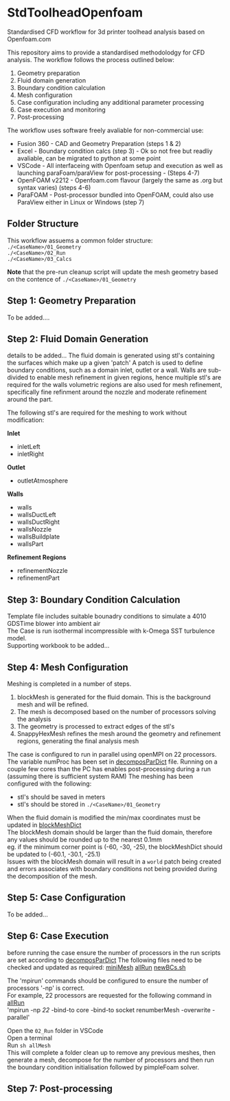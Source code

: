 # StdToolheadOpenfoam
Standardised CFD workflow for 3d printer toolhead analysis based on Openfoam.com

This repository aims to provide a standardised methodolodgy for CFD analysis.
The workflow follows the process outlined below:
1) Geometry preparation
2) Fluid domain generation
3) Boundary condition calculation
4) Mesh configuration
5) Case configuration including any additional parameter processing
6) Case execution and monitoring
7) Post-processing

The workflow uses software freely avaliable for non-commercial use:
* Fusion 360 - CAD and Geometry Preparation (steps 1 & 2)
* Excel - Boundary condition calcs (step 3) - Ok so not free but readliy avaliable, can be migrated to python at some point   
* VSCode - All interfaceing with Openfoam setup and execution as well as launching paraFoam/paraView for post-processing - (Steps 4-7)
* OpenFOAM v2212 - Openfoam.com flavour (largely the same as .org but syntax varies) (steps 4-6)
* ParaFOAM - Post-processor bundled into OpenFOAM, could also use ParaView either in Linux or Windows (step 7)

## Folder Structure
This workflow assuems a common folder structure:
<br>	`./<CaseName>/01_Geometry`
<br> 	`./<CaseName>/02_Run`
<br>	`./<CaseName>/03_Calcs`

**Note** that the pre-run cleanup script will update the mesh geometry based on the contence of `./<CaseName>/01_Geometry` 

## Step 1: Geometry Preparation
To be added....

## Step 2: Fluid Domain Generation
details to be added...
The fluid domain is generated using stl's containing the surfaces which make up a given 'patch'
A patch is used to define boundary conditions, such as a domain inlet, outlet or a wall.
Walls are sub-divided to enable mesh refinement in given regions, hence multiple stl's are required for the walls
volumetric regions are also used for mesh refinement, specifically fine refinment around the nozzle and moderate refinement around the part.

The following stl's are required for the meshing to work without modification: 

**Inlet**
* inletLeft
* inletRight

**Outlet**
* outletAtmosphere

**Walls**
* walls
* wallsDuctLeft
* wallsDuctRight
* wallsNozzle
* wallsBuildplate
* wallsPart

**Refinement Regions**
* refinementNozzle
* refinementPart

## Step 3: Boundary Condition Calculation
Template file includes suitable bounadry conditions to simulate a 4010 GDSTime blower into ambient air
<br>The Case is run isothermal incompressible with k-Omega SST turbulence model.
<br>Supporting workbook to be added... 

## Step 4: Mesh Configuration
Meshing is completed in a number of steps.
1) blockMesh is generated for the fluid domain. This is the background mesh and will be refined.
2) The mesh is decomposed based on the number of processors solving the analysis
3) The geometry is processed to extract edges of the stl's
4) SnappyHexMesh refines the mesh around the geometry and refinement regions, generating the final analysis mesh

The case is configured to run in parallel using openMPI on 22 processors.
The variable numProc has been set in [decomposParDict](./02_Run/system/decomposeParDict) file.
Running on a couple few cores than the PC has enables post-processing during a run (assuming there is sufficient system RAM)
The meshing has been configured with the following:
* stl's should be saved in meters
* stl's should be stored in `./<CaseName>/01_Geometry`

When the fluid domain is modified the min/max coordinates must be updated in [blockMeshDict](./02_Run/system/blockMeshDict)
<br> The blockMesh domain should be larger than the fluid domain, therefore any values should be rounded up to the nearest 0.1mm
<br> eg. if the minimum corner point is (-60, -30, -25), the blockMeshDict should be updated to (-60.1, -30.1, -25.1)
<br> Issues with the blockMesh domain will result in a `world` patch being created and errors associates with boundary conditions not being provided during the decomposition of the mesh.

## Step 5: Case Configuration
To be added... 

## Step 6: Case Execution
before running the case ensure the number of processors in the run scripts are set according to [decomposParDict](./02_Run/system/decomposeParDict) 
The following files need to be checked and updated as required:
[miniMesh](./miniMesh)
[allRun](./allRun)
[newBCs.sh](./newBCs.sh)

The 'mpirun' commands should be configured to ensure the number of processors '-np' is correct.
<br> For example, 22 processors are requested for the following command in [allRun](./allRun) 
<br> 'mpirun -np *22* -bind-to core -bind-to socket renumberMesh -overwrite -parallel'

Open the `02_Run` folder in VSCode
<br> Open a terminal
<br> Run `sh allMesh`
<br> This will complete a folder clean up to remove any previous meshes, then generate a mesh, decompose for the number of processors and then run the boundary condition initialisation followed by pimpleFoam solver. 

## Step 7: Post-processing

